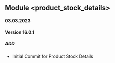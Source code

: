 ## Module <product_stock_details>

#### 03.03.2023
#### Version 16.0.1
##### ADD
- Initial Commit for Product Stock Details
